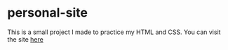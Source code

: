 # personal-site

This is a small project I made to practice my HTML and CSS. You can visit the site [here](https://diyamahendru.github.io/personal-site/)
